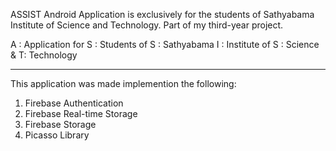ASSIST Android Application is exclusively for the students of Sathyabama Institute of Science and Technology.
Part of my third-year project.

A : Application for
S : Students of
S : Sathyabama
I : Institute of 
S : Science &
T: Technology

---------------------------------------------------------------------------------------------------------------------------------

This application was made implemention the following:
1. Firebase Authentication
2. Firebase Real-time Storage
3. Firebase Storage
4. Picasso Library

